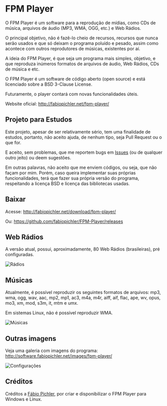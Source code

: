 # FPM Player
O FPM Player é um software para a reprodução de mídias, como CDs de música, arquivos de áudio (MP3, WMA, OGG, etc.) e Web Rádios.

O principal objetivo, não é fazê-lo cheio de recursos, recursos que nunca serão usados e que só deixam o programa poluído e pesado, assim como acontece com outros reprodutores de músicas, existentes por aí.

A ideia do FPM Player, é que seja um programa mais simples, objetivo, e que reproduza inúmeros formatos de arquivos de áudio, Web Rádios, CDs de música e etc.

O FPM Player é um software de código aberto (open source) e está licenciado sobre a BSD 3-Clause License.

Futuramente, o player contará com novas funcionalidades úteis.

Website oficial: http://fabiopichler.net/fpm-player/


## Projeto para Estudos
Este projeto, apesar de ser relativamente sério, tem uma finalidade de estudos, portanto, não aceito ajuda, de nenhum tipo, seja Pull Request ou o que for.

E aceito, sem problemas, que me reportem bugs em [Issues](https://github.com/fabiopichler/FPM-Player/issues) (ou de qualquer outro jeito) ou deem sugestões.

Em outras palavras, não aceito que me enviem códigos, ou seja, que não façam por mim. Porém, caso queira implementar suas próprias funcionalidades, terá que fazer sua própria versão do programa, respeitando a licença BSD e licença das bibliotecas usadas.


## Baixar
Acesse: http://fabiopichler.net/download/fpm-player/

Ou: https://github.com/fabiopichler/FPM-Player/releases


## Web Rádios
A versão atual, possui, aproximadamente, 80 Web Rádios (brasileiras), pré configuradas.

![Rádios](https://i.imgur.com/vHlit7W.png)


## Músicas
Atualmente, é possível reproduzir os seguintes formatos de arquivos: mp3, wma, ogg, wav, aac, mp2, mp1, ac3, m4a, m4r, aiff, aif, flac, ape, wv, opus, mo3, xm, mod, s3m, it, mtm e umx.

Em sistemas Linux, não é possível reproduzir WMA.

![Músicas](https://i.imgur.com/ISiQRor.png)


## Outras imagens
Veja uma galeria com imagens do programa: http://software.fabiopichler.net/images/fpm-player/

![Configurações](https://i.imgur.com/kKvJmZW.png)


## Créditos
Créditos a [Fábio Pichler](http://fabiopichler.net), por criar e disponibilizar o FPM Player para Windows e Linux.
